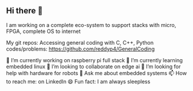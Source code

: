 ## Hi there 👋

I am working on a complete eco-system to support stacks with micro, FPGA, complete OS to internet

My git repos:
Accessing general coding with C, C++, Python codes/problems: https://github.com/reddyp4/GeneralCoding

🔭 I’m currently working on raspberry pi full stack
🌱 I’m currently learning embedded linux
👯 I’m looking to collaborate on edge ai
🤔 I’m looking for help with hardware for robots
💬 Ask me about embedded systems
📫 How to reach me: on LinkedIn
😄 Fun fact: I am always sleepless

<!-- 
**reddyp4/reddyp4** is a ✨ _special_ ✨ repository because its `README.md` (this file) appears on your GitHub profile.

Here are some ideas to get you started:

-->
